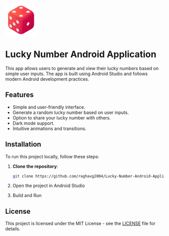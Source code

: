 <img src="app/src/main/res/drawable/dice.png" alt="App Icon" width="100" height="100">

# Lucky Number Android Application

This app allows users to generate and view their lucky numbers based on simple user inputs. The app is built using Android Studio and follows modern Android development practices.

## Features

- Simple and user-friendly interface.
- Generate a random lucky number based on user inputs.
- Option to share your lucky number with others.
- Dark mode support.
- Intuitive animations and transitions.

## Installation

To run this project locally, follow these steps:

1. **Clone the repository**:
   ```bash
   git clone https://github.com/raghavg2004/Lucky-Number-Android-Application.git
   ```
   
2. Open the project in Android Studio
3. Build and Run

## License

This project is licensed under the MIT License - see the [LICENSE](LICENSE) file for details.
